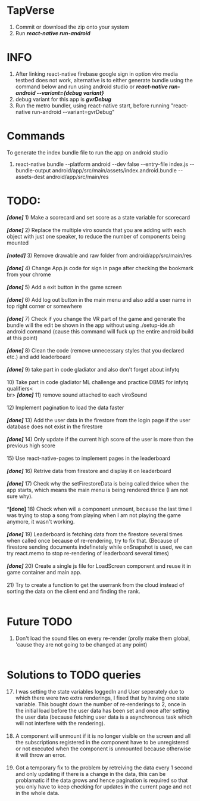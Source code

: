 # TapVerse
1) Commit or download the zip onto your system
2) Run ***react-native run-android***

# INFO
1) After linking react-native firebase google sign in option viro media testbed does not work, alternative is to either generate bundle using the command below and run using android studio or ***react-native run-android --variant={debug variant}***
2) debug variant for this app is ***gvrDebug***
3) Run the metro bundler, using react-native start, before running "react-native run-android --variant=gvrDebug"

# Commands
To generate the index bundle file to run the app on android studio<br>
1) react-native bundle --platform android --dev false --entry-file index.js --bundle-output android/app/src/main/assets/index.android.bundle --assets-dest android/app/src/main/res 


# TODO: 
***[done]*** 1) Make a scorecard and set score as a state variable for scorecard <br><br>
***[done]*** 2) Replace the multiple viro sounds that you are adding with each object with just one speaker, to reduce the number of components being mounted<br><br>
***[noted]*** 3) Remove drawable and raw folder from android/app/src/main/res<br><br>
***[done]*** 4) Change App.js code for sign in page after checking the bookmark from your chrome <br><br>
***[done]*** 5) Add a exit button in the game screen<br><br>
***[done]*** 6) Add log out button in the main menu and also add a user name in top right corner or somewhere<br><br>
***[done]*** 7) Check if you change the VR part of the game and generate the bundle will the edit be shown in the app without using ./setup-ide.sh android command (cause this command will fuck up the entire android build at this point)<br><br>
***[done]*** 8) Clean the code (remove unnecessary styles that you declared etc.) and add leaderboard<br><br>
***[done]*** 9) take part in code gladiator and also don't forget about infytq<br><br>
10) Take part in code gladiator ML challenge and practice DBMS for infytq qualifiers<<br>br> 
***[done]*** 11) remove sound attached to each viroSound<br><br>
12) Implement pagination to load the data faster<br><br>
***[done]*** 13) Add the user data in the firestore from the login page if the user database does not exist in the firestore<br><br>
***[done]*** 14) Only update if the current high score of the user is more than the previous high score<br><br>
15) Use react-native-pages to implement pages in the leaderboard<br><br>
***[done]*** 16) Retrive data from firestore and display it on leaderboard<br><br>
***[done]*** 17) Check why the setFirestoreData is being called thrice when the app starts, which means the main menu is being rendered thrice (I am not sure why).<br><br>
***[done]** 18) Check when will a component unmount, because the last time I was trying to stop a song from playing when I am not playing the game anymore, it wasn't working.<br><br>
***[done]*** 19) Leaderboard is fetching data from the firestore several times when called once because of re-rendering, try to fix that. (Because of firestore sending documents indefinetely while onSnapshot is used, we can try react.memo to stop re-rendering of leaderboard several times) <br><br>
***[done]*** 20) Create a single js file for LoadScreen component and reuse it in game container and main app.<br><br>
21) Try to create a function to get the userrank from the cloud instead of sorting the data on the client end and finding the rank.<br><br>

# Future TODO
1) Don't load the sound files on every re-render (prolly make them global, 'cause they are not going to be changed at any point)<br><br>

# Solutions to TODO queries
17) I was setting the state variables loggedIn and User seperately due to which there were two extra renderings, I fixed that by having one state variable. This bought down the number of re-renderings to 2, once in the initial load before the user data has been set and once after setting the user data (because fetching user data is a asynchronous task which will not interfere with the rendering).<br><br>
18) A component will unmount if it is no longer visible on the screen and all the subscriptions registered in the component have to be unregistered or not executed when the component is unmounted because otherwise it will throw an error.<br><br>
19) Got a temporary fix to the problem by retreiving the data every 1 second and only updating if there is a change in the data, this can be problamatic if the data grows and hence pagination is required so that you only have to keep checking for updates in the current page and not in the whole data.<br><br>
